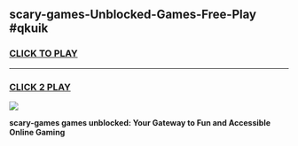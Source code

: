 
## scary-games-Unblocked-Games-Free-Play #qkuik
<h3>
<a href="https://us.freeplayer.one?title=scary-games&ref=9M">CLICK TO PLAY</a></h3>
<hr>

<h3>
<a href="https://us.freeplayer.one?title=scary-games&ref=9M">CLICK 2 PLAY</a>
  
</h3>

<a href="https://us.freeplayer.one?title=scary-games&ref=9M"><img src="https://clearcache.store/games.png"></a>


**scary-games games unblocked: Your Gateway to Fun and Accessible Online Gaming**
